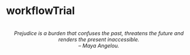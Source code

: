 # workflowTrial
<!-- QUOTE:START -->
<p align="center"><br><i>Prejudice is a burden that confuses the past, threatens the future and renders the present inaccessible.</i><br><i>– Maya Angelou.</i><br></p>
<!-- QUOTE:END -->

